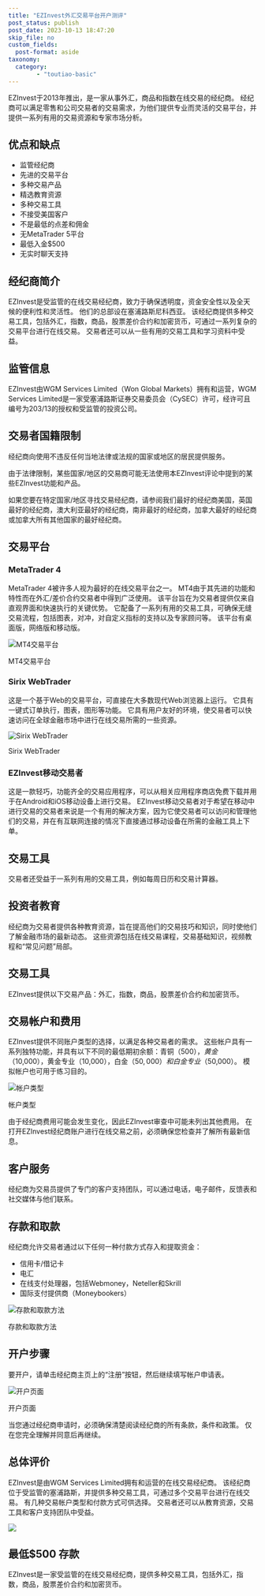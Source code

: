 ```yaml
---
title: "EZInvest外汇交易平台开户测评"
post_status: publish
post_date: 2023-10-13 18:47:20
skip_file: no
custom_fields: 
  post-format: aside
taxonomy:
  category:
        - "toutiao-basic"
---
```


EZInvest于2013年推出，是一家从事外汇，商品和指数在线交易的经纪商。 经纪商可以满足零售和公司交易者的交易需求，为他们提供专业而灵活的交易平台，并提供一系列有用的交易资源和专家市场分析。

## 优点和缺点

- 监管经纪商
- 先进的交易平台
- 多种交易产品
- 精选教育资源
- 多种交易工具
- 不接受美国客户
- 不是最低的点差和佣金
- 无MetaTrader 5平台
- 最低入金$500
- 无实时聊天支持

## 经纪商简介

EZInvest是受监管的在线交易经纪商，致力于确保透明度，资金安全性以及全天候的便利性和灵活性。 他们的总部设在塞浦路斯尼科西亚。 该经纪商提供多种交易工具，包括外汇，指数，商品，股票差价合约和加密货币，可通过一系列复杂的交易平台进行在线交易。 交易者还可以从一些有用的交易工具和学习资料中受益。

## 监管信息

EZInvest由WGM Services Limited（Won Global Markets）拥有和运营，WGM Services Limited是一家受塞浦路斯证券交易委员会（CySEC）许可，经许可且编号为203/13的授权和受监管的投资公司。

## 交易者国籍限制

经纪商向使用不违反任何当地法律或法规的国家或地区的居民提供服务。

由于法律限制，某些国家/地区的交易商可能无法使用本EZInvest评论中提到的某些EZInvest功能和产品。

如果您要在特定国家/地区寻找交易经纪商，请参阅我们最好的经纪商美国，英国最好的经纪商，澳大利亚最好的经纪商，南非最好的经纪商，加拿大最好的经纪商或加拿大所有其他国家的最好经纪商。

## 交易平台

### MetaTrader 4

MetaTrader 4被许多人视为最好的在线交易平台之一。 MT4由于其先进的功能和特性而在外汇/差价合约交易者中得到广泛使用。 该平台旨在为交易者提供仅来自直观界面和快速执行的关键优势。 它配备了一系列有用的交易工具，可确保无缝交易流程，包括图表，对冲，对自定义指标的支持以及专家顾问等。 该平台有桌面版，网络版和移动版。

![MT4交易平台](https://cdn.fendou.la/funstoutiao/2020/11/EZInvest-Review-MT4-Trading-Platform.jpg "MT4交易平台")

MT4交易平台

### Sirix WebTrader

这是一个基于Web的交易平台，可直接在大多数现代Web浏览器上运行。 它具有一键式订单执行，图表，图形等功能。 它具有用户友好的环境，使交易者可以快速访问在全球金融市场中进行在线交易所需的一些资源。

![Sirix WebTrader](https://cdn.fendou.la/funstoutiao/2020/11/EZInvest-Review-Sirix-WebTrader.jpg "Sirix WebTrader")

Sirix WebTrader

### EZInvest移动交易者

这是一款轻巧，功能齐全的交易应用程序，可以从相关应用程序商店免费下载并用于在Android和iOS移动设备上进行交易。 EZInvest移动交易者对于希望在移动中进行交易的交易者来说是一个有用的解决方案，因为它使交易者可以访问和管理他们的交易，并在有互联网连接的情况下直接通过移动设备在所需的金融工具上下单。

## 交易工具

交易者还受益于一系列有用的交易工具，例如每周日历和交易计算器。

## 投资者教育

经纪商为交易者提供各种教育资源，旨在提高他们的交易技巧和知识，同时使他们了解金融市场的最新动态。 这些资源包括在线交易课程，交易基础知识，视频教程和“常见问题”局部。

## 交易工具

EZInvest提供以下交易产品：外汇，指数，商品，股票差价合约和加密货币。

## 交易帐户和费用

EZInvest提供不同账户类型的选择，以满足各种交易者的需求。 这些帐户具有一系列独特功能，并具有以下不同的最低期初余额：青铜（$500），黄金（$10,000），黄金专业（10,000），白金（$50,000）和白金专业（$50,000）。 模拟帐户也可用于练习目的。

![帐户类型](https://cdn.fendou.la/funstoutiao/2020/11/EZInvest-Review-Account-Types.jpg "帐户类型")

帐户类型

由于经纪商费用可能会发生变化，因此EZInvest审查中可能未列出其他费用。 在打开EZInvest经纪商账户进行在线交易之前，必须确保您检查并了解所有最新信息。

## 客户服务

经纪商为交易员提供了专门的客户支持团队，可以通过电话，电子邮件，反馈表和社交媒体与他们联系。

## 存款和取款

经纪商允许交易者通过以下任何一种付款方式存入和提取资金：

- 信用卡/借记卡
- 电汇
- 在线支付处理器，包括Webmoney，Neteller和Skrill
- 国际支付提供商（Moneybookers）

![存款和取款方法](https://cdn.fendou.la/funstoutiao/2020/11/EZInvest-Review-Deposit-and-Withdrawal-Methods.jpg "存款和取款方法")

存款和取款方法

## 开户步骤

要开户，请单击经纪商主页上的“注册”按钮，然后继续填写帐户申请表。

![开户页面](https://cdn.fendou.la/funstoutiao/2020/11/EZInvest-Review-Account-Opening-Page.jpg "开户页面")

开户页面

当您通过经纪商申请时，必须确保清楚阅读经纪商的所有条款，条件和政策。 仅在您完全理解并同意后再继续。

## 总体评价

EZInvest是由WGM Services Limited拥有和运营的在线交易经纪商。 该经纪商位于受监管的塞浦路斯，并提供多种交易工具，可通过多个交易平台进行在线交易。 有几种交易帐户类型和付款方式可供选择。 交易者还可以从教育资源，交易工具和客户支持团队中受益。

![](https://cdn.fendou.la/funstoutiao/2020/11/EZInvest-Logo.png)

## 最低$500 存款

EZInvest是一家受监管的在线交易经纪商，提供多种交易工具，包括外汇，指数，商品，股票差价合约和加密货币。
